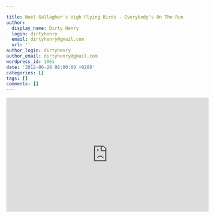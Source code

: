 ```yaml
---

title: Noel Gallagher's High Flying Birds - Everybody's On The Run
author:
  display_name: Dirty Henry
  login: dirtyhenry
  email: dirtyhenry@gmail.com
  url: ''
author_login: dirtyhenry
author_email: dirtyhenry@gmail.com
wordpress_id: 1061
date: '2012-06-28 08:00:00 +0200'
categories: []
tags: []
comments: []
---
```

<iframe width="540" height="304" src="http://www.youtube.com/embed/dpqQJfdLO14" frameborder="0" allowfullscreen></iframe>

